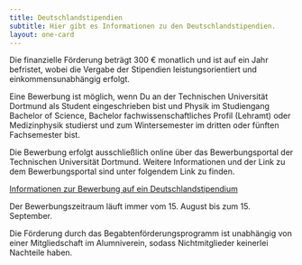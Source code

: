 ```yaml
---
title: Deutschlandstipendien
subtitle: Hier gibt es Informationen zu den Deutschlandstipendien.
layout: one-card
---
```

Die finanzielle Förderung beträgt 300 € monatlich und
ist auf ein Jahr befristet, wobei die Vergabe der Stipendien
leistungsorientiert und einkommensunabhängig erfolgt.

Eine Bewerbung ist möglich, wenn Du an der Technischen Universität Dortmund als
Student eingeschrieben bist und Physik im Studiengang Bachelor of Science,
Bachelor fachwissenschaftliches Profil (Lehramt) oder Medizinphysik studierst
und zum Wintersemester im dritten oder fünften Fachsemester bist.

Die Bewerbung erfolgt ausschließlich online über das Bewerbungsportal der
Technischen Universität Dortmund. Weitere Informationen und der Link zu dem
Bewerbungsportal sind unter folgendem Link zu finden.

[Informationen zur Bewerbung auf ein
Deutschlandstipendium](http://www.tu-dortmund.de/uni/Uni/Freunde_und_F__rderer/Stipendien/Deutschlandstipendium/Bewerbung/index.html)

Der Bewerbungszeitraum läuft immer vom 15. August bis zum 15. September.

Die Förderung durch das Begabtenförderungsprogramm ist unabhängig von einer
Mitgliedschaft im Alumniverein, sodass Nichtmitglieder keinerlei Nachteile
haben.
